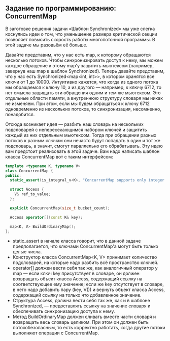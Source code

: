 ## Задание по программированию: ConcurrentMap
В заготовке решения задачи «Шаблон Synchronized» мы уже слегка коснулись идеи о том, что уменьшение размера критической секции позволяет повысить скорость работы многопоточной программы. В этой задаче мы разовьём её больше.

Давайте представим, что у нас есть map, к которому обращаются несколько потоков. Чтобы синхронизировать доступ к нему, мы можем каждое обращение к этому map'у защитить мьютексом (например, завернув наш map в шаблон Synchronized). Теперь давайте представим, что у нас есть Synchronized<map<int, int>>, в котором хранятся все ключи от 1 до 10000. Интуитивно кажется, что когда из одного потока мы обращаемся к ключу 10, а из другого — например, к ключу 6712, то нет смысла защищать эти обращения одним и тем же мьютексом. Это отдельные области памяти, а внутреннюю структуру словаря мы никак не изменяем. При этом, если мы будем обращаться к ключу 6712 одновременно из нескольких потоков, то синхронизация, несомненно, понадобится.

Отсюда возникает идея — разбить наш словарь на нескольких подсловарей с непересекающимся набором ключей и защитить каждый из них отдельным мьютексом. Тогда при обращении разных потоков к разным ключам они нечасто будут попадать в один и тот же подсловарь, а значит, смогут параллельно его обрабатывать. Эту идею вам предстоит реализовать в этой задаче. Вам надо написать шаблон класса ConcurrentMap вот с таким интерфейсом:
```c++
template <typename K, typename V>
class ConcurrentMap {
public:
  static_assert(is_integral_v<K>, "ConcurrentMap supports only integer keys");

  struct Access {
    V& ref_to_value;
  };

  explicit ConcurrentMap(size_t bucket_count);

  Access operator[](const K& key);

  map<K, V> BuildOrdinaryMap();
};
```
* static_assert в начале класса говорит, что в данной задаче предполагается, что ключами ConcurrentMap'а могут быть только целые числа.
* Конструктор класса ConcurrentMap<K, V> принимает количество подсловарей, на которые надо разбить всё пространство ключей.
* operator[] должен вести себя так же, как аналогичный оператор у map — если ключ key присутствует в словаре, он должен возвращать объект класса Access, содержащий ссылку на соответствующее ему значение; если же key отсутствует в словаре, в него надо добавить пару (key, V()) и вернуть объект класса Access, содержащий ссылку на только что добавленное значение.
* Структура Access, должна вести себя так же, как и в шаблоне Synchronized, — предоставлять ссылку на значение словаря и обеспечивать синхронизацию доступа к нему.
* Метод BuildOrdinaryMap должен сливать вместе части словаря и возвращать весь словарь целиком. При этом он должен быть потокобезопасным, то есть корректно работать, когда другие потоки выполняют операции с ConcurrentMap.
